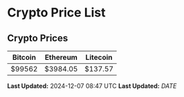 # Crypto Price List

## Crypto Prices
| Bitcoin | Ethereum | Litecoin |
| ------- | -------- | -------- |
| $99562 | $3984.05 | $137.57 |
**Last Updated:** 2024-12-07 08:47 UTC
**Last Updated:** $DATE$
